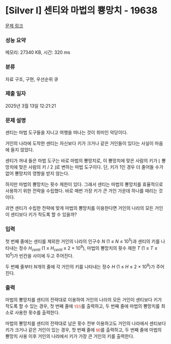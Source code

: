 # [Silver I] 센티와 마법의 뿅망치 - 19638 

[문제 링크](https://www.acmicpc.net/problem/19638) 

### 성능 요약

메모리: 27340 KB, 시간: 320 ms

### 분류

자료 구조, 구현, 우선순위 큐

### 제출 일자

2025년 3월 13일 12:21:21

### 문제 설명

<p>센티는 마법 도구들을 지니고 여행을 떠나는 것이 취미인 악당이다.</p>

<p>거인의 나라에 도착한 센티는 자신보다 키가 크거나 같은 거인들이 있다는 사실이 마음에 들지 않았다.</p>

<p>센티가 꺼내 들은 마법 도구는 바로 마법의 뿅망치로, 이 뿅망치에 맞은 사람의 키가 ⌊ 뿅망치에 맞은 사람의 키 / 2 ⌋로 변하는 마법 도구이다. 단, 키가 1인 경우 더 줄어들 수가 없어 뿅망치의 영향을 받지 않는다.</p>

<p>하지만 마법의 뿅망치는 횟수 제한이 있다. 그래서 센티는 마법의 뿅망치를 효율적으로 사용하기 위한 전략을 수립했다. 바로 매번 가장 키가 큰 거인 가운데 하나를 때리는 것이다.</p>

<p>과연 센티가 수립한 전략에 맞게 마법의 뿅망치를 이용한다면 거인의 나라의 모든 거인이 센티보다 키가 작도록 할 수 있을까?</p>

### 입력 

 <p>첫 번째 줄에는 센티를 제외한 거인의 나라의 인구수 <em>N</em> (1 ≤ <em>N</em> ≤ 10<sup>5</sup>)과 센티의 키를 나타내는 정수 <em>H<sub>centi</sub></em> (1 ≤ <em>H<sub>centi </sub></em>≤ 2 × 10<sup>9</sup>), 마법의 뿅망치의 횟수 제한 <em>T</em> (1 ≤ <em>T</em> ≤ 10<sup>5</sup>)가 빈칸을 사이에 두고 주어진다. </p>

<p>두 번째 줄부터 <em>N</em>개의 줄에 각 거인의 키를 나타내는 정수 <em>H</em> (1 ≤ <em>H</em> ≤ 2 × 10<sup>9</sup>)가 주어진다.</p>

### 출력 

 <p>마법의 뿅망치를 센티의 전략대로 이용하여 거인의 나라의 모든 거인이 센티보다 키가 작도록 할 수 있는 경우, 첫 번째 줄에 <span style="color:#e74c3c;"><code><span style="background-color:#ecf0f1;">YES</span></code></span>를 출력하고, 두 번째 줄에 마법의 뿅망치를 최소로 사용한 횟수를 출력한다.</p>

<p>마법의 뿅망치를 센티의 전략대로 남은 횟수 전부 이용하고도 거인의 나라에서 센티보다 키가 크거나 같은 거인이 있는 경우, 첫 번째 줄에 <span style="color:#e74c3c;"><code><span style="background-color:#ecf0f1;">NO</span></code></span>를 출력하고, 두 번째 줄에 마법의 뿅망치 사용 이후 거인의 나라에서 키가 가장 큰 거인의 키를 출력한다.</p>

